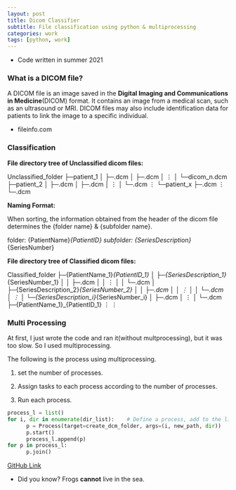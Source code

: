 ```yaml
---
layout: post
title: Dicom Classifier
subtitle: File classification using python & multiprocessing
categories: work
tags: [python, work]
---
```


* Code written in summer 2021

### What is a DICOM file?

A DICOM file is an image saved in the **Digital Imaging and Communications in Medicine**(DICOM) format.
It contains an image from a medical scan, such as an ultrasound or MRI. 
DICOM files may also include identification data for patients to link the image to a specific individual.
- fileinfo.com

### Classification

**File directory tree of Unclassified dicom files:**

Unclassified_folder
├─patient_1
│  ├─.dcm
│  ├─.dcm
│  ⋮
│  └─dicom_n.dcm
├─patient_2
│  ├─.dcm
│  ├─.dcm
│  ⋮
│  └─.dcm
⋮
└─patient_x
   ├─.dcm
   ⋮
   └─.dcm


**Naming Format:**

When sorting, the information obtained from the header of the dicom file determines the {folder name} & {subfolder name}.

folder: {PatientName}_{PatientID}
subfolder: {SeriesDescription}_{SeriesNumber}


**File directory tree of Classified dicom files:**

Classified_folder
├─{PatientName_1}_{PatientID_1}
│  ├─{SeriesDescription_1}_{SeriesNumber_1}
│  │  ├─.dcm
│  │  ⋮
│  │  └─.dcm
│  ├─{SeriesDescription_2}_{SeriesNumber_2}
│  │  ├─.dcm
│  │  ⋮
│  │  └─.dcm
│  ⋮
│  └─{SeriesDescription_i}_{SeriesNumber_i}
│     ├─.dcm
│     ⋮
│     └─.dcm
├─{PatientName_1}_{PatientID_1}
⋮                ⋮


### Multi Processing

At first, I just wrote the code and ran it(without multprocessing), but it was too slow.
So I used multiprocessing.

The following is the process using multiprocessing.

1. set the number of processes.

2. Assign tasks to each process according to the number of processes.

3. Run each process.

```python
process_l = list()
for i, dir in enumerate(dir_list):    # Define a process, add to the list
      p = Process(target=create_dcm_folder, args=(i, new_path, dir))    # create_dcm_folder: function to be executed by each process
      p.start()
      process_l.append(p)
for p in process_l:
      p.join()
```


[GitHub Link](https://github.com/somersaultFrog/dicom-file-classifier)


* Did you know? Frogs **cannot** live in the sea.